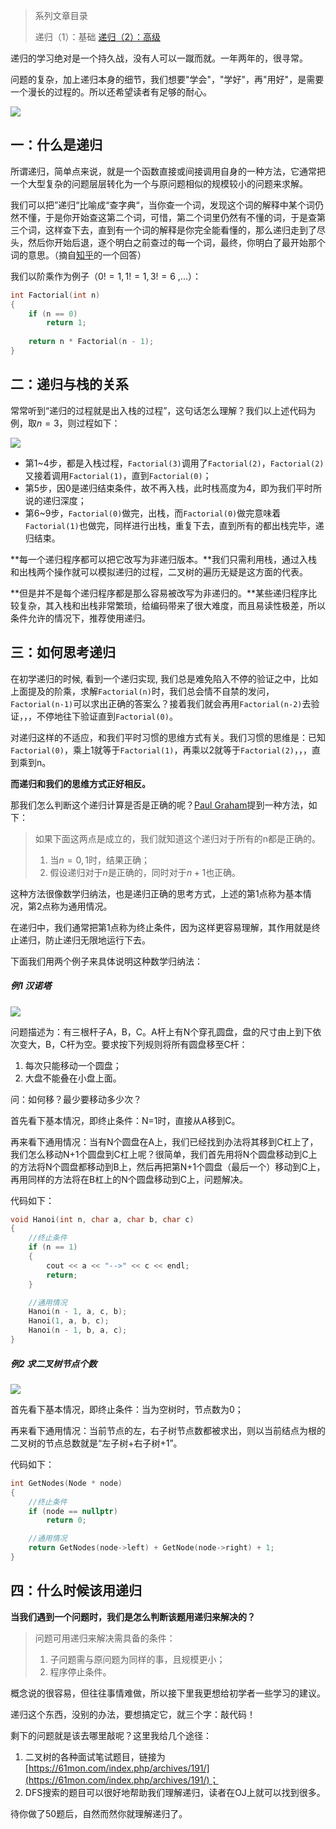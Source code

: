 >系列文章目录
>
>递归（1）：基础
>[递归（2）：高级](https://61mon.com/index.php/archives/211/)

递归的学习绝对是一个持久战，没有人可以一蹴而就。一年两年的，很寻常。

问题的复杂，加上递归本身的细节，我们想要"学会"，"学好"，再"用好"，是需要一个漫长的过程的。所以还希望读者有足够的耐心。

![](https://61mon.com/images/illustrations/Recursion/1.jpg)


<!--more-->


## 一：什么是递归

所谓递归，简单点来说，就是一个函数直接或间接调用自身的一种方法，它通常把一个大型复杂的问题层层转化为一个与原问题相似的规模较小的问题来求解。

我们可以把”递归“比喻成“查字典“，当你查一个词，发现这个词的解释中某个词仍然不懂，于是你开始查这第二个词，可惜，第二个词里仍然有不懂的词，于是查第三个词，这样查下去，直到有一个词的解释是你完全能看懂的，那么递归走到了尽头，然后你开始后退，逐个明白之前查过的每一个词，最终，你明白了最开始那个词的意思。（摘自[知乎](https://www.zhihu.com/question/20507130)的一个回答）

我们以阶乘作为例子（$0!=1, 1!=1, 3!=6$ ,...）：

```c++
int Factorial(int n)
{
    if (n == 0)
        return 1;
  
    return n * Factorial(n - 1);
}
```

## 二：递归与栈的关系

常常听到“递归的过程就是出入栈的过程”，这句话怎么理解？我们以上述代码为例，取$n=3$，则过程如下：

![](https://61mon.com/images/illustrations/Recursion/2.png)

* 第1~4步，都是入栈过程，`Factorial(3)`调用了`Factorial(2)`，`Factorial(2)`又接着调用`Factorial(1)`，直到`Factorial(0)`；
* 第5步，因0是递归结束条件，故不再入栈，此时栈高度为4，即为我们平时所说的递归深度；
* 第6~9步，`Factorial(0)`做完，出栈，而`Factorial(0)`做完意味着`Factorial(1)`也做完，同样进行出栈，重复下去，直到所有的都出栈完毕，递归结束。

**每一个递归程序都可以把它改写为非递归版本。**我们只需利用栈，通过入栈和出栈两个操作就可以模拟递归的过程，二叉树的遍历无疑是这方面的代表。

**但是并不是每个递归程序都是那么容易被改写为非递归的。**某些递归程序比较复杂，其入栈和出栈非常繁琐，给编码带来了很大难度，而且易读性极差，所以条件允许的情况下，推荐使用递归。

## 三：如何思考递归

在初学递归的时候, 看到一个递归实现, 我们总是难免陷入不停的验证之中，比如上面提及的阶乘，求解`Factorial(n)`时，我们总会情不自禁的发问，`Factorial(n-1)`可以求出正确的答案么？接着我们就会再用`Factorial(n-2)`去验证，，，不停地往下验证直到`Factorial(0)`。

对递归这样的不适应，和我们平时习惯的思维方式有关。我们习惯的思维是：已知`Factorial(0)`，乘上1就等于`Factorial(1)`，再乘以2就等于`Factorial(2)`，，，直到乘到n。

**而递归和我们的思维方式正好相反。**

那我们怎么判断这个递归计算是否是正确的呢？[Paul Graham](https://zh.wikipedia.org/wiki/%E4%BF%9D%E7%BD%97%C2%B7%E6%A0%BC%E9%9B%B7%E5%8E%84%E5%A7%86)提到一种方法，如下：

> 如果下面这两点是成立的，我们就知道这个递归对于所有的n都是正确的。
> 1. 当$n=0,1​$时，结果正确；
> 2. 假设递归对于$n$是正确的，同时对于$n+1$也正确。

这种方法很像数学归纳法，也是递归正确的思考方式，上述的第1点称为基本情况，第2点称为通用情况。

在递归中，我们通常把第1点称为终止条件，因为这样更容易理解，其作用就是终止递归，防止递归无限地运行下去。

下面我们用两个例子来具体说明这种数学归纳法：

##### 例1 汉诺塔

![](https://61mon.com/images/illustrations/Recursion/3.png)

问题描述为：有三根杆子A，B，C。A杆上有N个穿孔圆盘，盘的尺寸由上到下依次变大，B，C杆为空。要求按下列规则将所有圆盘移至C杆：

1. 每次只能移动一个圆盘；
2. 大盘不能叠在小盘上面。

问：如何移？最少要移动多少次？

首先看下基本情况，即终止条件：N=1时，直接从A移到C。

再来看下通用情况：当有N个圆盘在A上，我们已经找到办法将其移到C杠上了，我们怎么移动N+1个圆盘到C杠上呢？很简单，我们首先用将N个圆盘移动到C上的方法将N个圆盘都移动到B上，然后再把第N+1个圆盘（最后一个）移动到C上，再用同样的方法将在B杠上的N个圆盘移动到C上，问题解决。

代码如下：

```c++
void Hanoi(int n, char a, char b, char c)
{
    //终止条件
    if (n == 1)
    {
        cout << a << "-->" << c << endl;
        return;
    }

    //通用情况
    Hanoi(n - 1, a, c, b);
    Hanoi(1, a, b, c);
    Hanoi(n - 1, b, a, c);
}
```

##### 例2 求二叉树节点个数

![](https://61mon.com/images/illustrations/Recursion/4.png)

首先看下基本情况，即终止条件：当为空树时，节点数为0；

再来看下通用情况：当前节点的左，右子树节点数都被求出，则以当前结点为根的二叉树的节点总数就是“左子树+右子树+1”。

代码如下：

```c++
int GetNodes(Node * node)
{
    //终止条件
    if (node == nullptr)
        return 0;

    //通用情况
    return GetNodes(node->left) + GetNode(node->right) + 1;
}
```

## 四：什么时候该用递归

**当我们遇到一个问题时，我们是怎么判断该题用递归来解决的？**

> 问题可用递归来解决需具备的条件：
>
> 1. 子问题需与原问题为同样的事，且规模更小；
> 2. 程序停止条件。

概念说的很容易，但往往事情难做，所以接下里我更想给初学者一些学习的建议。

递归这个东西，没别的办法，要想搞定它，就三个字：敲代码！

剩下的问题就是该去哪里敲呢？这里我给几个途径：

1. 二叉树的各种面试笔试题目，链接为[https://61mon.com/index.php/archives/191/](https://61mon.com/index.php/archives/191/)；
2. DFS搜索的题目可以很好地帮助我们理解递归，读者在OJ上就可以找到很多。

待你做了50题后，自然而然你就理解递归了。
